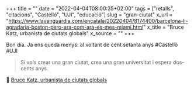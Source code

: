 +++
title = ""
date = "2022-04-04T08:00:35+02:00"
tags = ["retalls", "citacions", "Castelló", "UJI", "educació"]
slug = "gran-ciutat"
x_url = "https://www.lavanguardia.com/encatala/20220404/8174400/barcelona-li-agradaria-boston-pero-ara-com-ara-es-mes-miami.html"
x_title = "Bruce Katz, urbanista de ciutats globals"
x_source = ""
+++

Bon dia. Ja ens queda menys: al voltant de cent setanta anys #Castelló #UJI

> Si vols crear una gran ciutat, crea una gran universitat i espera dos-cents anys.


📎 [Bruce Katz, urbanista de ciutats globals](https://www.lavanguardia.com/encatala/20220404/8174400/barcelona-li-agradaria-boston-pero-ara-com-ara-es-mes-miami.html)
